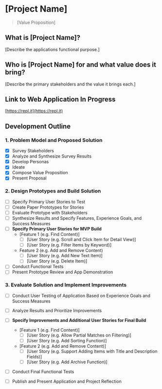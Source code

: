 # [Project Name]

> [Value Proposition]

## What is [Project Name]?
[Describe the applications functional purpose.]

## Who is [Project Name] for and what value does it bring?
[Describe the primary stakeholders and the value it brings each.]

## Link to Web Application In Progress
[https://repl.it](https://repl.it)

## Development Outline

### 1. Problem Model and Proposed Solution
  - [x] Survey Stakeholders
  - [x] Analyze and Synthesize Survey Results
  - [x] Develop Personas
  - [x] Ideate
  - [x] Compose Value Proposition
  - [x] Present Proposal
### 2. Design Prototypes and Build Solution
  - [ ] Specify Primary User Stories to Test
  - [ ] Create Paper Prototypes for Stories
  - [ ] Evaluate Prototype with Stakeholders
  - [ ] Synthesize Results and Specify Features, Experience Goals, and Success Measures
  - [ ] **Specify Primary User Stories for MVP Build**
    - [Feature 1 (e.g. Find Content)]
      - [ ] [User Story (e.g. Scroll and Click Item for Detail View)]
      - [ ] [User Story (e.g. Filter Items by Keyword)]
    - Feature 2 (e.g. Add and Remove Content)
      - [ ] [User Story (e.g. Add New Text Item)]
      - [ ] [User Story (e.g. Delete Item)]
  - [ ] Conduct Functional Tests
  - [ ] Present Prototype Review and App Demonstration
### 3. Evaluate Solution and Implement Improvements
  - [ ] Conduct User Testing of Application Based on Experience Goals and Success Measures
  - [ ] Analyze Results and Prioritize Improvements
  - [ ] **Specify Improvements and Additional User Stories for Final Build**
    - [Feature 1 (e.g. Find Content)]
      - [ ] [User Story (e.g. Allow Partial Matches on Filtering)]
      - [ ] [User Story (e.g. Add Sorting Function)]
    - [Feature 2 (e.g. Add and Remove Content)]
      - [ ] [User Story (e.g. Support Adding Items with Title and Description Fields)]
      - [ ] [User Story (e.g. Add Archive Function)]
  - [ ] Conduct Final Functional Tests
  - [ ] Publish and Present Application and Project Reflection
    
